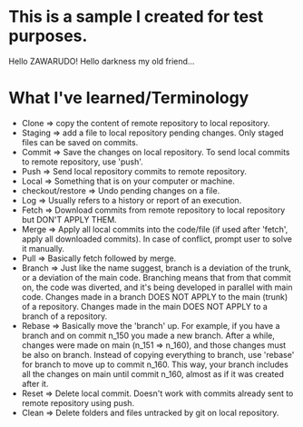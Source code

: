 # This is a sample I created for test purposes.

Hello ZAWARUDO!
Hello darkness my old friend...

# What I've learned/Terminology
* Clone ⇒ copy the content of remote repository to local repository.
* Staging ⇒ add a file to local repository pending changes.
Only staged files can be saved on commits.
* Commit ⇒ Save the changes on local repository. 
To send local commits to remote repository, use 'push'.
* Push ⇒ Send local repository commits to remote repository.
* Local ⇒ Something that is on your computer or machine.
* checkout/restore ⇒ Undo pending changes on a file.
* Log ⇒ Usually refers to a history or report of an execution.
* Fetch ⇒ Download commits from remote repository to local repository but DON'T APPLY THEM.
* Merge ⇒ Apply all local commits into the code/file (if used after 'fetch', apply all downloaded commits). 
    In case of conflict, prompt user to solve it manually.
* Pull ⇒ Basically fetch followed by merge.
* Branch ⇒ Just like the name suggest, branch is a deviation of the trunk, or a deviation of the main code.
    Branching means that from that commit on, the code was diverted, and it's being developed in parallel with main code.
    Changes made in a branch DOES NOT APPLY to the main (trunk) of a repository.
    Changes made in the main DOES NOT APPLY to a branch of a repository.
* Rebase ⇒ Basically move the 'branch' up.
For example, if you have a branch and on commit n_150 you made a new branch.
After a while, changes were made on main (n_151 ⇒ n_160), and those changes must be also on branch.
Instead of copying everything to branch, use 'rebase' for branch to move up to commit n_160.
This way, your branch includes all the changes on main until commit n_160, almost as if it was created after it.
* Reset ⇒ Delete local commit. Doesn't work with commits already sent to remote repository using push.
* Clean ⇒ Delete folders and files untracked by git on local repository.